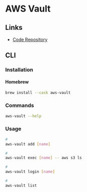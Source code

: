 # AWS Vault

## Links

- [Code Repository](https://github.com/99designs/aws-vault)

## CLI

### Installation

#### Homebrew

```sh
brew install --cask aws-vault
```

### Commands

```sh
aws-vault --help
```

### Usage

```sh
#
aws-vault add [name]

#
aws-vault exec [name] -- aws s3 ls

#
aws-vault login [name]

#
aws-vault list
```
